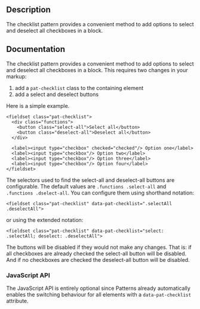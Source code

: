 ## Description

The checklist pattern provides a convenient method to add options to
select and deselect all checkboxes in a block.

## Documentation

The checklist pattern provides a convenient method to add options to
select and deselect all checkboxes in a block. This requires two changes
in your markup:

1.  add a `pat-checklist` class to the containing element
2.  add a select and deselect buttons

Here is a simple example.

    <fieldset class="pat-checklist">
      <div class="functions">
        <button class="select-all">Select all</button>
        <button class="deselect-all">Deselect all</button>
      </div>

      <label><input type="checkbox" checked="checked"/> Option one</label>
      <label><input type="checkbox"/> Option two</label>
      <label><input type="checkbox"/> Option three</label>
      <label><input type="checkbox"/> Option four</label>
    </fieldset>

The selectors used to find the select-all and deselect-all buttons are
configurable. The default values are `.functions .select-all` and
`.functions .dselect-all`. You can configure them using shorthand
notation:

    <fieldset class="pat-checklist" data-pat-checklist=".selectAll .deselectAll">

or using the extended notation:

    <fieldset class="pat-checklist" data-pat-checklist="select: .selectAll; deselect: .deselectAll">

The buttons will be disabled if they would not make any changes. That
is: if all checkboxes are already checked the select-all button will be
disabled. And if no checkboxes are checked the deselect-all button will
be disabled.

### JavaScript API

The JavaScript API is entirely optional since Patterns already
automatically enables the switching behaviour for all elements with a
`data-pat-checklist` attribute.
